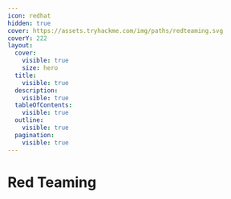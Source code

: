 ```yaml
---
icon: redhat
hidden: true
cover: https://assets.tryhackme.com/img/paths/redteaming.svg
coverY: 222
layout:
  cover:
    visible: true
    size: hero
  title:
    visible: true
  description:
    visible: true
  tableOfContents:
    visible: true
  outline:
    visible: true
  pagination:
    visible: true
---
```


# Red Teaming

